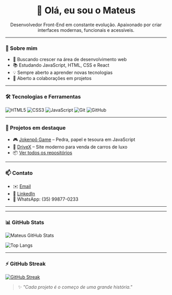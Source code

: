 <h1 align="center">👋 Olá, eu sou o Mateus</h1>

<p align="center">
  Desenvolvedor Front-End em constante evolução. Apaixonado por criar interfaces modernas, funcionais e acessíveis.
</p>

---

### 🚀 Sobre mim

- 🎯 Buscando crescer na área de desenvolvimento web  
- 📚 Estudando JavaScript, HTML, CSS e React  
- 💡 Sempre aberto a aprender novas tecnologias  
- 🤝 Aberto a colaborações em projetos

---

### 🛠️ Tecnologias e Ferramentas

![HTML5](https://img.shields.io/badge/-HTML5-E34F26?style=flat&logo=html5&logoColor=fff)
![CSS3](https://img.shields.io/badge/-CSS3-1572B6?style=flat&logo=css3)
![JavaScript](https://img.shields.io/badge/-JavaScript-F7DF1E?style=flat&logo=javascript&logoColor=000)
![Git](https://img.shields.io/badge/-Git-F05032?style=flat&logo=git&logoColor=fff)
![GitHub](https://img.shields.io/badge/-GitHub-181717?style=flat&logo=github)

---

### 📌 Projetos em destaque

- 🎮 [Jokenpô Game](https://mateushlp.github.io/jokenpo/) – Pedra, papel e tesoura em JavaScript
- 🚗 [DriveX](https://mateushlp.github.io/DriveX/) – Site moderno para venda de carros de luxo
- 📦 [Ver todos os repositórios](https://github.com/Mateushlp?tab=repositories)

---

### 📫 Contato

- ✉️ [Email](mateuslhp157@gmail.com)  
- 🔗 [LinkedIn](https://www.linkedin.com/in/mateushlp/)  
- 📱 WhatsApp: (35) 99877-0233

---

---

### 📊 GitHub Stats

![Mateus GitHub Stats](https://github-readme-stats.vercel.app/api?username=Mateushlp&show_icons=true&theme=transparent)

![Top Langs](https://github-readme-stats.vercel.app/api/top-langs/?username=Mateushlp&layout=compact&theme=transparent)

---

### ⚡ GitHub Streak

[![GitHub Streak](https://streak-stats.demolab.com?user=Mateushlp&theme=transparent)](https://git.io/streak-stats)


> ✨ *"Cada projeto é o começo de uma grande história."*
